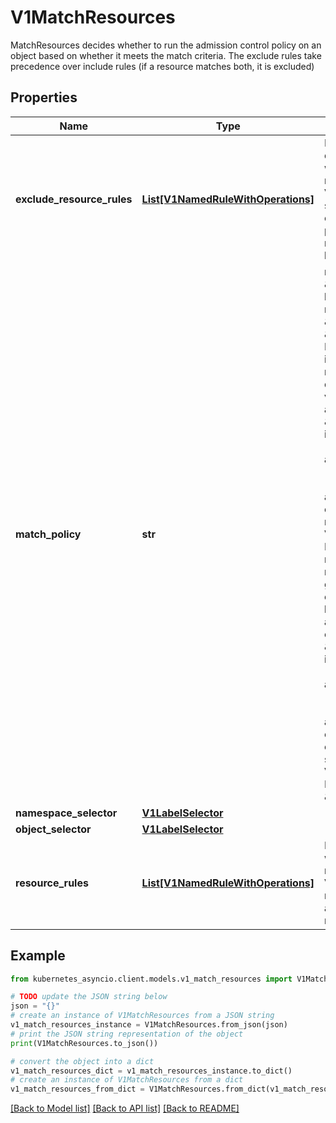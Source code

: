 # V1MatchResources

MatchResources decides whether to run the admission control policy on an object based on whether it meets the match criteria. The exclude rules take precedence over include rules (if a resource matches both, it is excluded)

## Properties

Name | Type | Description | Notes
------------ | ------------- | ------------- | -------------
**exclude_resource_rules** | [**List[V1NamedRuleWithOperations]**](V1NamedRuleWithOperations.md) | ExcludeResourceRules describes what operations on what resources/subresources the ValidatingAdmissionPolicy should not care about. The exclude rules take precedence over include rules (if a resource matches both, it is excluded) | [optional] 
**match_policy** | **str** | matchPolicy defines how the \&quot;MatchResources\&quot; list is used to match incoming requests. Allowed values are \&quot;Exact\&quot; or \&quot;Equivalent\&quot;.  - Exact: match a request only if it exactly matches a specified rule. For example, if deployments can be modified via apps/v1, apps/v1beta1, and extensions/v1beta1, but \&quot;rules\&quot; only included &#x60;apiGroups:[\&quot;apps\&quot;], apiVersions:[\&quot;v1\&quot;], resources: [\&quot;deployments\&quot;]&#x60;, a request to apps/v1beta1 or extensions/v1beta1 would not be sent to the ValidatingAdmissionPolicy.  - Equivalent: match a request if modifies a resource listed in rules, even via another API group or version. For example, if deployments can be modified via apps/v1, apps/v1beta1, and extensions/v1beta1, and \&quot;rules\&quot; only included &#x60;apiGroups:[\&quot;apps\&quot;], apiVersions:[\&quot;v1\&quot;], resources: [\&quot;deployments\&quot;]&#x60;, a request to apps/v1beta1 or extensions/v1beta1 would be converted to apps/v1 and sent to the ValidatingAdmissionPolicy.  Defaults to \&quot;Equivalent\&quot; | [optional] 
**namespace_selector** | [**V1LabelSelector**](V1LabelSelector.md) |  | [optional] 
**object_selector** | [**V1LabelSelector**](V1LabelSelector.md) |  | [optional] 
**resource_rules** | [**List[V1NamedRuleWithOperations]**](V1NamedRuleWithOperations.md) | ResourceRules describes what operations on what resources/subresources the ValidatingAdmissionPolicy matches. The policy cares about an operation if it matches _any_ Rule. | [optional] 

## Example

```python
from kubernetes_asyncio.client.models.v1_match_resources import V1MatchResources

# TODO update the JSON string below
json = "{}"
# create an instance of V1MatchResources from a JSON string
v1_match_resources_instance = V1MatchResources.from_json(json)
# print the JSON string representation of the object
print(V1MatchResources.to_json())

# convert the object into a dict
v1_match_resources_dict = v1_match_resources_instance.to_dict()
# create an instance of V1MatchResources from a dict
v1_match_resources_from_dict = V1MatchResources.from_dict(v1_match_resources_dict)
```
[[Back to Model list]](../README.md#documentation-for-models) [[Back to API list]](../README.md#documentation-for-api-endpoints) [[Back to README]](../README.md)


